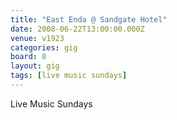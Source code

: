 ```yaml
---
title: "East Enda @ Sandgate Hotel"
date: 2008-06-22T13:00:00.000Z
venue: v1923
categories: gig
board: 8
layout: gig
tags: [live music sundays]
---
```

Live Music Sundays